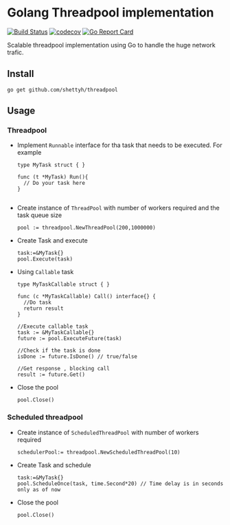 # Golang Threadpool implementation
[![Build Status](https://travis-ci.org/shettyh/threadpool.svg?branch=master)](https://travis-ci.org/shettyh/threadpool)
[![codecov](https://codecov.io/gh/shettyh/threadpool/branch/master/graph/badge.svg)](https://codecov.io/gh/shettyh/threadpool)
[![Go Report Card](https://goreportcard.com/badge/github.com/shettyh/threadpool)](https://goreportcard.com/report/github.com/shettyh/threadpool)

Scalable threadpool implementation using Go to handle the huge network trafic. 

## Install

`go get github.com/shettyh/threadpool`

## Usage

### Threadpool
- Implement `Runnable` interface for tha task that needs to be executed. For example


  ```
  type MyTask struct { }
   
  func (t *MyTask) Run(){
    // Do your task here
  }
   
  ```
- Create instance of `ThreadPool` with number of workers required and the task queue size
  ```
  pool := threadpool.NewThreadPool(200,1000000)
  ```
- Create Task and execute
  ```
  task:=&MyTask{}
  pool.Execute(task)
  ```
- Using `Callable` task
  ```
  type MyTaskCallable struct { }
  
  func (c *MyTaskCallable) Call() interface{} {
    //Do task 
    return result
  }
  
  //Execute callable task
  task := &MyTaskCallable{}
  future := pool.ExecuteFuture(task)
  
  //Check if the task is done
  isDone := future.IsDone() // true/false
  
  //Get response , blocking call
  result := future.Get()
  
  ```
- Close the pool
  ```
  pool.Close()
  ```

### Scheduled threadpool

- Create instance of `ScheduledThreadPool` with number of workers required
  ```
  schedulerPool:= threadpool.NewScheduledThreadPool(10)
  ```
- Create Task and schedule
  ```
  task:=&MyTask{}
  pool.ScheduleOnce(task, time.Second*20) // Time delay is in seconds only as of now
  ```
- Close the pool
  ```
  pool.Close()
  ```
